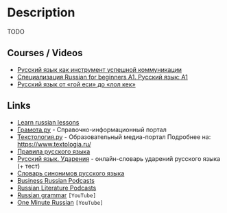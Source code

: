 # Description

TODO


## Courses / Videos

- [Русский язык как инструмент успешной коммуникации](https://www.coursera.org/learn/russian)
- [Специализация Russian for beginners А1. Русский язык: A1](https://www.coursera.org/specializations/russian-for-beginners-a1)
- [Русский язык от «гой еси» до «лол кек»](https://arzamas.academy/likbez/ruslang)


## Links

- [Learn russian lessons](https://learnrussian.rt.com/lessons/)
- [Грамота.ру](http://gramota.ru/) - Справочно-информационный портал
- [Teкcтoлoгия.py](https://www.textologia.ru/) - Oбpaзoвaтeльный мeдиa-пopтaл Пoдpoбнee нa: https://www.textologia.ru/
- [Правила русского языка](https://therules.ru/)
- [Русский язык. Ударения](https://где-ударение.рф) - онлайн-словарь ударений русского языка (+ тест)
- [Словарь синонимов русского языка](https://text.ru/synonym)
- [Business Russian Podcasts](https://international.ucla.edu/cwl/news/businessrussian)
- [Russian Literature Podcasts](https://international.ucla.edu/cwl/news/russianliterature)
- [Russian grammar](https://www.youtube.com/user/russiangrammar/videos) `[YouTube]`
- [One Minute Russian](https://youtube.com/playlist?list=PLwX3o6xqc_JgRlgXGOMhHUaOO10tpGOgx) `[YouTube]`
